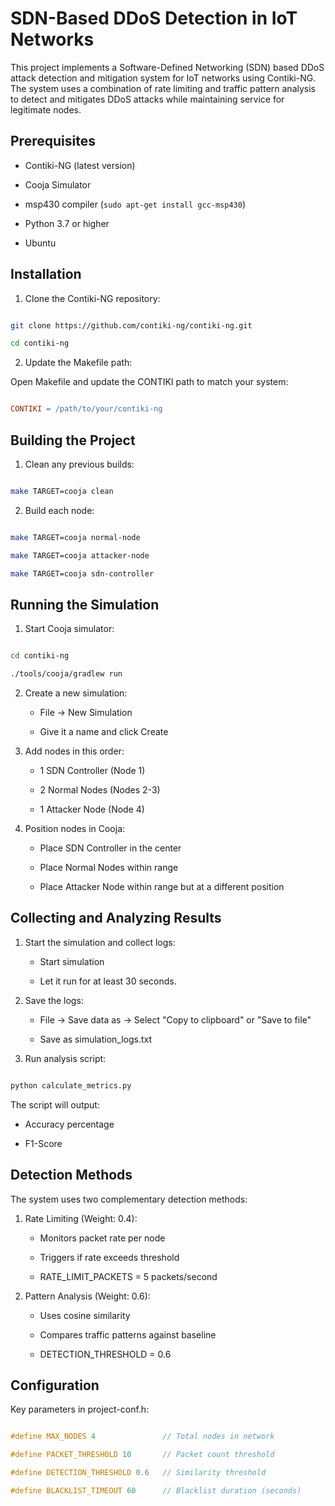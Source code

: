 # SDN-Based DDoS Detection in IoT Networks

This project implements a Software-Defined Networking (SDN) based DDoS attack detection and mitigation system for IoT networks using Contiki-NG. The system uses a combination of rate limiting and traffic pattern analysis to detect and mitigates DDoS attacks while maintaining service for legitimate nodes.

## Prerequisites

- Contiki-NG (latest version)

- Cooja Simulator

- msp430 compiler (`sudo apt-get install gcc-msp430`)

- Python 3.7 or higher

- Ubuntu

## Installation

1. Clone the Contiki-NG repository:

```bash

git clone https://github.com/contiki-ng/contiki-ng.git

cd contiki-ng

```

2. Update the Makefile path:

Open Makefile and update the CONTIKI path to match your system:

```makefile

CONTIKI = /path/to/your/contiki-ng

```

## Building the Project

1. Clean any previous builds:

```bash

make TARGET=cooja clean

```

2. Build each node:

```bash

make TARGET=cooja normal-node

make TARGET=cooja attacker-node

make TARGET=cooja sdn-controller

```

## Running the Simulation

1. Start Cooja simulator:

```bash

cd contiki-ng

./tools/cooja/gradlew run

```

2. Create a new simulation:

   - File → New Simulation

   - Give it a name and click Create

3. Add nodes in this order:

   - 1 SDN Controller (Node 1)

   - 2 Normal Nodes (Nodes 2-3)

   - 1 Attacker Node (Node 4)

4. Position nodes in Cooja:

   - Place SDN Controller in the center

   - Place Normal Nodes within range

   - Place Attacker Node within range but at a different position

## Collecting and Analyzing Results

1. Start the simulation and collect logs:

   - Start simulation

   - Let it run for at least 30 seconds.

2. Save the logs:

   - File → Save data as → Select "Copy to clipboard" or "Save to file"

   - Save as simulation_logs.txt

3. Run analysis script:

```bash

python calculate_metrics.py

```

The script will output:

- Accuracy percentage

- F1-Score

## Detection Methods

The system uses two complementary detection methods:

1. Rate Limiting (Weight: 0.4):

   - Monitors packet rate per node

   - Triggers if rate exceeds threshold

   - RATE_LIMIT_PACKETS = 5 packets/second

2. Pattern Analysis (Weight: 0.6):

   - Uses cosine similarity

   - Compares traffic patterns against baseline

   - DETECTION_THRESHOLD = 0.6

## Configuration

Key parameters in project-conf.h:

```c

#define MAX_NODES 4               // Total nodes in network

#define PACKET_THRESHOLD 10       // Packet count threshold

#define DETECTION_THRESHOLD 0.6   // Similarity threshold

#define BLACKLIST_TIMEOUT 60      // Blacklist duration (seconds)

```
